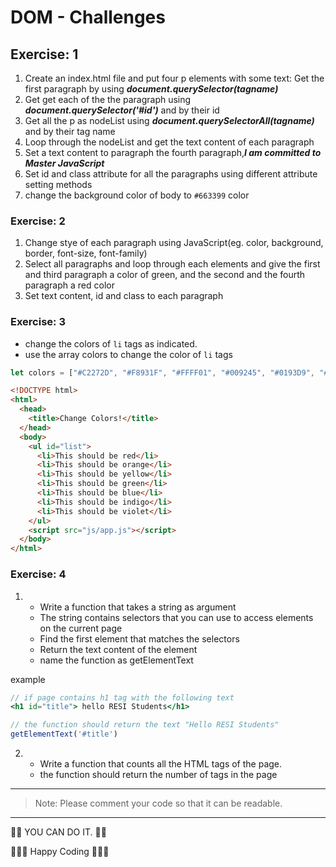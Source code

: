 # DOM - Challenges

## Exercise:  1

1. Create an index.html file and put four p elements with some text: Get the first paragraph by using **_document.querySelector(tagname)_**
2. Get get each of the the paragraph using **_document.querySelector('#id')_** and by their id
3. Get all the p as nodeList using **_document.querySelectorAll(tagname)_** and by their tag name
4. Loop through the nodeList and get the text content of each paragraph
5. Set a text content to paragraph the fourth paragraph,**_I am committed to Master JavaScript_**
6. Set id and class attribute for all the paragraphs using different attribute setting methods
7. change the background color of body to `#663399` color

### Exercise:  2

1. Change stye of each paragraph using JavaScript(eg. color, background, border, font-size, font-family)
1. Select all paragraphs and loop through each elements and give the first and third paragraph a color of green, and the second and the fourth paragraph a red color
1. Set text content, id and class to each paragraph


### Exercise: 3

- change the colors of `li` tags as indicated.
- use the array colors to change the color of `li` tags

```js
let colors = ["#C2272D", "#F8931F", "#FFFF01", "#009245", "#0193D9", "#0C04ED", "#612F90"];
```

```html
<!DOCTYPE html>
<html>
  <head>
    <title>Change Colors!</title>
  </head>
  <body>
    <ul id="list">
      <li>This should be red</li>
      <li>This should be orange</li>
      <li>This should be yellow</li>
      <li>This should be green</li>
      <li>This should be blue</li>
      <li>This should be indigo</li>
      <li>This should be violet</li>
    </ul>
    <script src="js/app.js"></script>
  </body>
</html>
```

### Exercise: 4
1.
    - Write a function that takes a string as argument
    - The string contains selectors that you can use to access elements on the current page
    - Find the first element that matches the selectors
    - Return the text content of the element
    - name the function as getElementText
    
example
```jsx
// if page contains h1 tag with the following text
<h1 id="title"> hello RESI Students</h1>

// the function should return the text "Hello RESI Students"
getElementText('#title')   

```

2.  - Write a function that counts all the HTML tags of the page. 
    - the function should return the number of tags in the page
    
---
    
    
> Note: Please comment your code so that it can be readable.

---
    
    
💪💪 YOU CAN DO IT. 💪💪

👨‍💻🚀 Happy Coding 🚀👨‍💻
